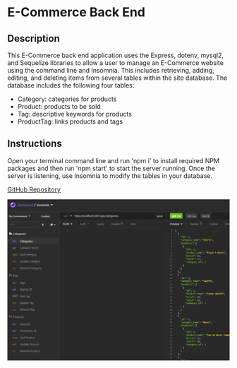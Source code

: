 # E-Commerce Back End
## Description
This E-Commerce back end application uses the Express, dotenv, mysql2, and Sequelize libraries to allow a user to manage an E-Commerce website using the command line and Insomnia. This includes retrieving, adding, editing, and deleting items from several tables within the site database. The database includes the following four tables:
- Category: categories for products
- Product: products to be sold
- Tag: descriptive keywords for products
- ProductTag: links products and tags
## Instructions
Open your terminal command line and run 'npm i' to install required NPM packages and then run 'npm start' to start the server running. Once the server is listening, use Insomnia to modify the tables in your database.

[GitHub Repository](https://github.com/matthale11/e-commerce-back-end)

![App Screenshot](screenshot.PNG)